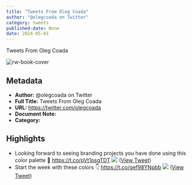 ```yaml
---
title: "Tweets From Oleg Coada"
author: "@olegcoada on Twitter"
category: tweets
published-date: None
date: 2024-05-01
---
```

Tweets From Oleg Coada

![rw-book-cover](https://pbs.twimg.com/profile_images/1764968446477955072/VKYncUTE.jpg)

## Metadata
- **Author:** @olegcoada on Twitter
- **Full Title:** Tweets From Oleg Coada
- **URL:** https://twitter.com/olegcoada
- **Document Note:** 
- **Category:**

## Highlights
- Looking forward to seeing branding projects you have done using this color palette 🎨 https://t.co/pVt1psgTDT
  ![](https://pbs.twimg.com/media/F9cJ9xpWMAA4ejF.jpg) ([View Tweet](https://twitter.com/olegcoada/status/1717852791228469280))
- Start the week with these colors 👇 https://t.co/gef98YNpbb
  ![](https://pbs.twimg.com/media/F9q_X0MWMAA_zFS.png) ([View Tweet](https://twitter.com/olegcoada/status/1718896639379636575))
